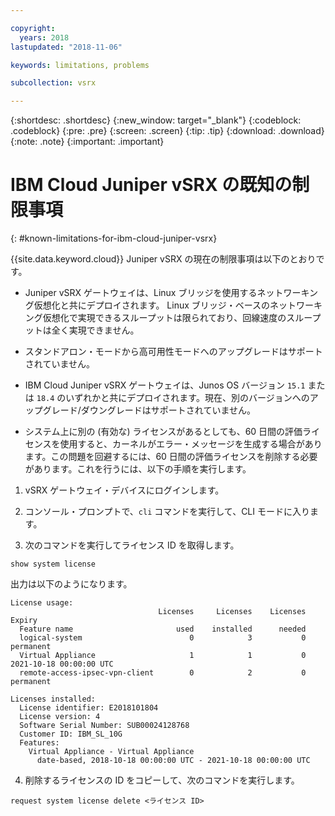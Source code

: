 ```yaml
---

copyright:
  years: 2018
lastupdated: "2018-11-06"

keywords: limitations, problems

subcollection: vsrx

---
```


{:shortdesc: .shortdesc}
{:new_window: target="_blank"}
{:codeblock: .codeblock}
{:pre: .pre}
{:screen: .screen}
{:tip: .tip}
{:download: .download}
{:note: .note}
{:important: .important}

# IBM Cloud Juniper vSRX の既知の制限事項
{: #known-limitations-for-ibm-cloud-juniper-vsrx}

{{site.data.keyword.cloud}} Juniper vSRX の現在の制限事項は以下のとおりです。

* Juniper vSRX ゲートウェイは、Linux ブリッジを使用するネットワーキング仮想化と共にデプロイされます。 Linux ブリッジ・ベースのネットワーキング仮想化で実現できるスループットは限られており、回線速度のスループットは全く実現できません。

* スタンドアロン・モードから高可用性モードへのアップグレードはサポートされていません。

* IBM Cloud Juniper vSRX ゲートウェイは、Junos OS バージョン `15.1` または `18.4` のいずれかと共にデプロイされます。現在、別のバージョンへのアップグレード/ダウングレードはサポートされていません。

* システム上に別の (有効な) ライセンスがあるとしても、60 日間の評価ライセンスを使用すると、カーネルがエラー・メッセージを生成する場合があります。この問題を回避するには、60 日間の評価ライセンスを削除する必要があります。これを行うには、以下の手順を実行します。

1. vSRX ゲートウェイ・デバイスにログインします。

2. コンソール・プロンプトで、`cli` コマンドを実行して、CLI モードに入ります。 

3. 次のコマンドを実行してライセンス ID を取得します。

```
show system license
```
出力は以下のようになります。

```
License usage:
                                 Licenses     Licenses    Licenses    Expiry
  Feature name                       used    installed      needed
  logical-system                        0            3           0    permanent
  Virtual Appliance                     1            1           0    2021-10-18 00:00:00 UTC
  remote-access-ipsec-vpn-client        0            2           0    permanent

Licenses installed:
  License identifier: E2018101804
  License version: 4
  Software Serial Number: SUB00024128768
  Customer ID: IBM_SL_10G
  Features:
    Virtual Appliance - Virtual Appliance
      date-based, 2018-10-18 00:00:00 UTC - 2021-10-18 00:00:00 UTC
```

4. 削除するライセンスの ID をコピーして、次のコマンドを実行します。

```
request system license delete <ライセンス ID>
```
